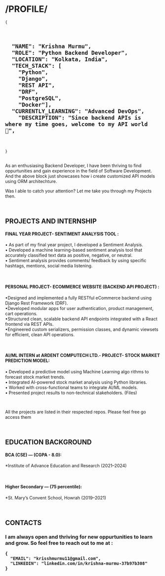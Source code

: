 <!DOCTYPE html>
<html lang="en">
<body class="bg-gray-900 text-green-400 p-6">
  <h1 class="text-3xl mb-4"> /PROFILE/</h1>

  <pre class="bg-gray-800 p-4 rounded-xl overflow-x-auto">
<code>{
  <h2>
  <span class="json-key">"NAME"</span>: <span class="json-string">"Krishna Murmu"</span>,
  <span class="json-key">"ROLE"</span>: <span class="json-string">"Python Backend Developer"</span>,
  <span class="json-key">"LOCATION"</span>: <span class="json-string">"Kolkata, India"</span>,
  <span class="json-key">"TECH_STACK"</span>: [
    <span class="json-string">"Python"</span>,
    <span class="json-string">"Django"</span>,
    <span class="json-string">"REST API"</span>,
    <span class="json-string">"DRF"</span>,
    <span class="json-string">"PostgreSQL"</span>,
    <span class="json-string">"Docker"</span>],
  <span class="json-key">"CURRENTLY_LEARNING"</span>: <span class="json-string">"Advanced DevOps"</span>,
    <span class="json-key">"DESCRIPTION"</span>: <span class="json-string">"Since backend APIs is where my time goes, welcome to my API world 🚀"</span>,
  </h2>
}</code>
  </pre>
  <p class="text-lg mb-6 text-green-300">As an enthusiasing Backend Developer, I have been thriving to find oppurtunities and gain experience in the field of Software Development. And the above block just showcases how i create customized API models using ORM architechture.</p>
  <p class="text-lg mb-6 text-green-300">Was I able to catch your attention? Let me take you through my Projects then.</p>
<br>
  <h2 class="text-2xl mt-10 mb-4">PROJECTS AND INTERNSHIP </h2>
  <h4>FINAL YEAR PROJECT- SENTIMENT ANALYSIS TOOL :</h4>
  <p class="text-lg mb-6 text-green-300">• As part of my final year project, I developed a Sentiment
Analysis.<br>
• Developed a machine learning-based sentiment analysis
tool that accurately classified text data as positive, negative,
or neutral.<br>
• Sentiment analysis provides comments/ feedback by using
specific hashtags, mentions, social media listening.</p>
<br>
<h4>PERSONAL PROJECT- ECOMMERCE WEBSITE (BACKEND API PROJECT) :</h4>
  <p class="text-lg mb-6 text-green-300">•Designed and implemented a fully RESTful eCommerce backend using Django Rest Framework (DRF).<br>
•Developed modular apps for user authentication, product management, cart operations.<br>
•Structured clean, scalable backend API endpoints integrated with a React frontend via REST APIs.<br>
•Engineered custom serializers, permission classes, and dynamic viewsets for efficient, clean API operations.</p>
<br>
<h4>AI/ML INTERN at ARDENT COMPUTECH LTD.- PROJECT- STOCK MARKET PREDICTION MODEL:</h4>
  <p class="text-lg mb-6 text-green-300">• Developed a predictive model using Machine Learning algo
rithms to forecast stock market trends.<br>
• Integrated AI-powered stock market analysis using Python
libraries. <br>
• Worked with cross-functional teams to integrate AI/ML
models.<br>
• Presented project results to non-technical stakeholders.
(Files)</p>
<br>
<p class="text-lg mb-6 text-green-300">All the projects are listed in their respected repos. Please feel free go access them</p>  
<br>
<h2 class="text-2xl mt-10 mb-4">EDUCATION BACKGROUND </h2>
  <h4>BCA (CSE) — (CGPA - 8.0):</h4>
  <p class="text-lg mb-6 text-green-300"> *Institute of Advance Education and Research (2021–2024)</p>
<br>
  <h4>Higher Secondary — (75 percentile):</h4>
  <p class="text-lg mb-6 text-green-300"> *St. Mary’s Convent School, Howrah (2019–2021)</p>
<br>

  <h2 class="text-2xl mt-10 mb-4">CONTACTS</h2>
  <h3>
  <p class="text-lg mb-6 text-green-300">I am always open and thriving for new oppurtunities to learn and grow. So feel free to reach out to me at :</p>
  <pre class="bg-gray-800 p-4 rounded-xl overflow-x-auto">
<code>{
  <span class="json-key">"EMAIL"</span>: <span class="json-string">"krisshmurmu11@gmail.com"</span>,
  <span class="json-key">"LINKEDIN"</span>: <span class="json-string">"linkedin.com/in/krishna-murmu-37b97b308"</span>
}</code></h3>
  </pre>
</body>
</html>
